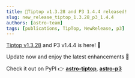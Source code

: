 ```yaml
---
title: 📢Tiptop v1.3.28 and P3 1.4.4 released!
slug: new_release_tiptop_1.3.28_p3_1.4.4
authors: [astro-team]
tags: [publications, TipTop, NewRelease, p3]
---
```


[Tiptop v1.3.28](https://github.com/astro-tiptop/TIPTOP/releases/tag/v1.3.28) and P3 v1.4.4 is here! 🎉  

Update now and enjoy the latest enhancements 🚀

Check it out on PyPI 👉 [**astro-tiptop**](https://pypi.org/project/astro-tiptop/), [**astro-p3**](https://pypi.org/project/astro-p3/1.4.4/)
<!-- truncate -->
